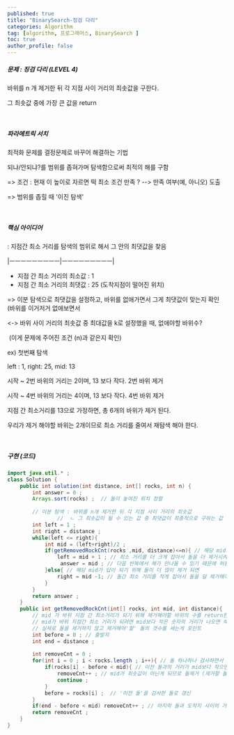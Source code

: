 ```yaml
---
published: true
title: "BinarySearch-징검 다리" 
categories: Algorithm 
tag: [algorithm, 프로그래머스, BinarySearch ] 
toc: true
author_profile: false 
---
```




##### 문제 : 징검 다리 (LEVEL 4)

바위를 n 개 제거한 뒤 각 지점 사이 거리의 최솟값을 구한다.

그 최솟값 중에 가장 큰 값을 return   

<br>



##### 파라메트릭 서치 

최적화 문제를 결정문제로 바꾸어 해결하는 기법 

되냐/안되냐?를 범위를 좁혀가며 탐색함으로써 최적의 해를 구함

=> 조건 : 현재 이 높이로 자르면 떡 최소 조건 만족 ? --> 만족 여부(예, 아니오) 도출 

=> 범위를 좁힐 때 '이진 탐색' 

<br>



##### 핵심 아이디어

: 지점간 최소 거리를 탐색의 범위로 해서 그 안의 최댓값을 찾음 

|ㅡㅡㅡㅡㅡㅡㅡㅡㅡ|ㅡㅡㅡㅡㅡㅡㅡㅡㅡ|

* 지점 간 최소 거리의 최소값 : 1 
* 지점 간 최소 거리의 최댓값 : 25 (도착지점이 떨어진 위치)

=> 이분 탐색으로 최댓값을 설정하고, 바위를 없애가면서 그게 최댓값이 맞는지 확인 (바위를 이거저거 없애보면서

<-> 바위 사이 거리의 최솟값 중 최대값을 k로 설정했을 때, 없애야할 바위수? 

​	(이게 문제에 주어진 조건 (n)과 같은지 확인)

ex) 첫번째 탐색 

left : 1, right: 25, mid: 13

시작 ~ 2번 바위의 거리는 2이며, 13 보다 작다. 2번 바위 제거 

시작 ~ 4번 바위의 거리는 4이며, 13 보다 작다. 4번 바위 제거 

지점 간 최소거리를 13으로 가정하면, 총 6개의 바위가 제거 된다.

우리가 제거 해야할 바위는 2개이므로 최소 거리를 줄여서 재탐색 해야 한다. 

<br>



##### 구현 (코드)

```java
import java.util.* ; 
class Solution {
    public int solution(int distance, int[] rocks, int n) {
        int answer = 0 ; 
        Arrays.sort(rocks) ;  // 돌이 놓여진 위치 정렬
        
        // 이분 탐색 : 바위를 n개 제거한 뒤 각 지점 사이 거리의 최솟값
				//  ㄴ 그 최솟값이 될 수 있는 값 중 최댓값이 최종적으로 구하는 값 
        int left = 1 ;  
        int right = distance ; 
        while(left <= right){ 
            int mid = (left+right)/2 ; 
            if(getRemovedRockCnt(rocks ,mid, distance)<=n){ // 해당 mid가 답이 되는 돌 제거 수가 조건보다 적으면 
                left = mid + 1 ; // 최소 거리를 더 크게 잡아서 돌을 더 제거시켜주고  
                 answer = mid ; // 다음 반복에서 해가 안나올 수 있기 때문에 허용 가능 범위일 때 일단 answer에 mid값을 저장해준다 **  
            }else{ // 해당 mid가 답이 되기 위해 돌이 더 많이 제거 되면 
                right = mid -1; // 돌간 최소 거리를 작게 잡아서 돌을 덜 제거해야한다 
            }
        }
        return answer ; 
    }
    public int getRemovedRockCnt(int[] rocks, int mid, int distance){
        // mid 가 바위 지점 간 최소거리가 되기 위해 제거해야할 바위의 수를 return한다 
        // mid가 바위 지점간 최소 거리가 되려면 mid보다 작은 숫자의 거리가 나오면 해당 돌을 제거해야한다 
        // 실제로 돌을 제거하지 않고 제거해야'할' 돌의 갯수를 세는게 포인트 
        int before = 0 ; // 출발지 
        int end = distance ; 
        
        int removeCnt = 0 ; 
        for(int i = 0 ; i < rocks.length ; i++){ // 돌 하나하나 검사하면서 
            if(rocks[i] - before < mid){ // 이전 돌과의 거리가 mid보다 작으면 
                removeCnt++ ; // mid가 최솟값이 아닌게 되므로 돌제거 (제거할 돌 수 ++)  
                continue ; 
            }
            before = rocks[i] ;  // '이전 돌'을 검사한 돌로 갱신
        }
        if(end - before < mid) removeCnt++ ; // 마지막 돌과 도착지 사이의 거리(mid보다 짧으면 마지막 돌 제거)
        return removeCnt ; 
    }
}
```

<br>





